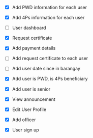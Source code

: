 - [x] Add PWD information for each user

- [x] Add 4Ps information for each user

- [ ] User dashboard

- [x] Request certificate

- [x] Add payment details

- [ ] Add request certificate to each user

- [ ] Add user date since in barangay

- [x] Add user is PWD, is 4Ps beneficiary

- [x] Add user is senior

- [x] View announcement

- [x] Edit User Profile

- [x] Add officer

- [x] User sign up
